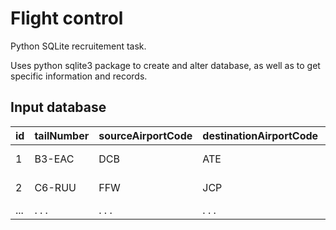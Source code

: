 # Flight control

Python SQLite recruitement task.

Uses python sqlite3 package to create and alter database, as well as to get specific information and records.

## Input database

| id  | tailNumber | sourceAirportCode | destinationAirportCode | sourceCountryCode | destinationCountryCode | departureTimeUTC    | landingTimeUTC      |
| --- | ---------- | ----------------- | ---------------------- | ----------------- | ---------------------- | ------------------- | ------------------- |
| 1   | B3-EAC     | DCB               | ATE                    | CAD               | EGU                    | 2021-10-30 03:47:00 | 2021-10-30 09:25:00 |
| 2   | C6-RUU     | FFW               | JCP                    | ZQT               | ZQT                    | 2021-11-29 16:50:00 | 2021-11-29 17:50:00 |
| ... | . . .      | . . .             | . . .                  | . . .             | . . .                  | . . .               | . . .               |
